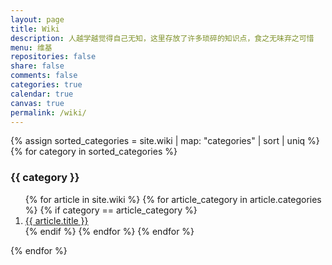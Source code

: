 ```yaml
---
layout: page
title: Wiki
description: 人越学越觉得自己无知，这里存放了许多琐碎的知识点，食之无味弃之可惜
menu: 维基
repositories: false
share: false
comments: false
categories: true
calendar: true
canvas: true
permalink: /wiki/
---
```


{% assign sorted_categories = site.wiki | map: "categories" | sort | uniq %}
{% for category in sorted_categories %}
  <h3 name="{{ category }}" id="{{ category}}">{{ category }}</h3>
  <ol class="posts-list">
    {% for article in site.wiki %}
      {% for article_category in article.categories %}
        {% if category == article_category %}
          <li class="posts-list-item"><a class="posts-list-name" href="{{ article.url }}">{{ article.title }}</a></li>
        {% endif %}
      {% endfor %}
    {% endfor %}
  </ol>
{% endfor %}
